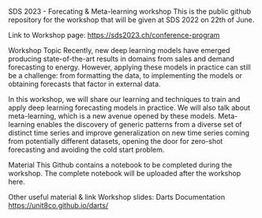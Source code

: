 SDS 2023 - Forecating & Meta-learning workshop
This is the public github repository for the workshop that will be given at SDS 2022 on 22th of June.

Link to Workshop page: https://sds2023.ch/conference-program

Workshop Topic
Recently, new deep learning models have emerged producing state-of-the-art results in domains from sales and demand forecasting to energy. However, applying these models in practice can still be a challenge: from formatting the data, to implementing the models or obtaining forecasts that factor in external data.

In this workshop, we will share our learning and techniques to train and apply deep learning forecasting models in practice. We will also talk about meta-learning, which is a new avenue opened by these models. Meta-learning enables the discovery of generic patterns from a diverse set of distinct time series and improve generalization on new time series coming from potentially different datasets, opening the door for zero-shot forecasting and avoiding the cold start problem.

Material
This Github contains a notebook to be completed during the workshop. The complete notebook will be uploaded after the workshop here.

Other useful material & link
Workshop slides: 
Darts Documentation https://unit8co.github.io/darts/
